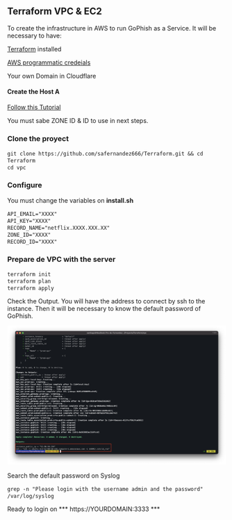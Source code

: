 ## Terraform VPC & EC2 

To create the infrastructure in AWS to run GoPhish as a Service. It will be necessary to have:

[Terraform](https://learn.hashicorp.com/tutorials/terraform/install-cli) installed

[AWS programmatic credeials](https://docs.aws.amazon.com/general/latest/gr/aws-sec-cred-types.html)

Your own Domain in Cloudflare

#### Create the Host A 

[Follow this Tutorial](https://www.tech-otaku.com/web-development/using-cloudflare-api-manage-dns-records/#413)

You must sabe ZONE ID & ID to use in next steps.

### Clone the proyect
````
git clone https://github.com/safernandez666/Terraform.git && cd Terraform
cd vpc

````
### Configure 

You must change the variables on **install.sh** 

```
API_EMAIL="XXXX"
API_KEY="XXXX"
RECORD_NAME="netflix.XXXX.XXX.XX"
ZONE_ID="XXXX"
RECORD_ID="XXXX"

```

### Prepare de VPC with the server
````
terraform init
terraform plan
terraform apply 

````

Check the Output. You will have the address to connect by ssh to the instance. Then it will be necessary to know the default password of GoPhish.

<p align="center">
<img src="screenshots/output.png" width="800" >
</p>

Search the default password on Syslog

```
grep -n "Please login with the username admin and the password" /var/log/syslog
```

Ready to login on *** https://YOURDOMAIN:3333 ***